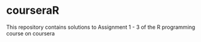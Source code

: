 # courseraR
This repository contains solutions to Assignment 1 - 3 of the R programming course on coursera